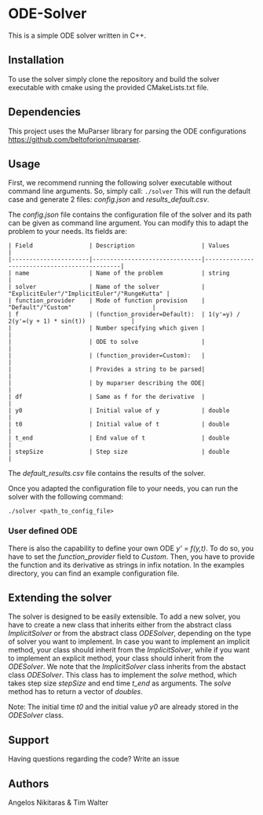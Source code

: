 # ODE-Solver
This is a simple ODE solver written in C++. 

## Installation
To use the solver simply clone the repository and build the solver executable with cmake using the provided 
CMakeLists.txt file.

## Dependencies
This project uses the MuParser library for parsing the ODE configurations https://github.com/beltoforion/muparser.

## Usage
First, we recommend running the following solver executable without command line arguments.
So, simply call:
`./solver`
This will run the default case and generate 2 files: *config.json* and *results_default.csv*.

The *config.json* file contains the configuration file of the solver and its path can be given as command line argument.
You can modify this to adapt the problem to your needs. Its fields are:

    | Field                | Description                   | Values                                       |
    |----------------------|-------------------------------|----------------------------------------------|
    | name                 | Name of the problem           | string                                       |
    | solver               | Name of the solver            | "ExplicitEuler"/"ImplicitEuler"/"RungeKutta" |
    | function_provider    | Mode of function provision    | "Default"/"Custom"                       |
    | f                    | (function_provider=Default):  | 1(y'=y) / 2(y'=(y + 1) * sin(t))             |
    |                      | Number specifying which given |                                              |                 
    |                      | ODE to solve                  |                                              |
    |                      | (function_provider=Custom):   |                                              |
    |                      | Provides a string to be parsed|                                              |
    |                      | by muparser describing the ODE|                                              |
    | df                   | Same as f for the derivative  |                                              |
    | y0                   | Initial value of y            | double                                       |
    | t0                   | Initial value of t            | double                                       |
    | t_end                | End value of t                | double                                       |
    | stepSize             | Step size                     | double                                       |

The *default_results.csv* file contains the results of the solver.

Once you adapted the configuration file to your needs, you can run the solver with the following command:

`./solver <path_to_config_file>`

### User defined ODE 
There is also the capability to define your own ODE *y' = f(y,t)*.
To do so, you have to set the *function_provider* field to *Custom*.
Then, you have to provide the function and its derivative as strings in infix
notation. In the examples directory, you can find an example configuration file.

## Extending the solver
The solver is designed to be easily extensible. To add a new solver, you have to create a new class that inherits either from the abstract class *ImplicitSolver* or from the abstract class *ODESolver*, depending on the type of solver you want to implement. In case you want to implement an implicit method, your class should inherit from the *ImplicitSolver*, while if you want to implement an explicit method, your class should inherit from the *ODESolver*. We note that the *ImplicitSolver* class inherits from the abstact class *ODESolver*. This class has to implement the *solve* method, which takes  step size *stepSize* and end time *t_end* as arguments. The *solve* method has to return a vector of *doubles*. 

 Note: The initial time *t0* and the initial value *y0* are already stored in the *ODESolver* class.

## Support
Having questions regarding the code? Write an issue


## Authors
Angelos Nikitaras & Tim Walter

